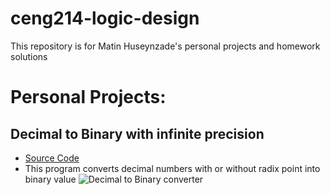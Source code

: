 # ceng214-logic-design
This repository is for Matin Huseynzade's personal projects and homework solutions 

# Personal Projects:

## Decimal to Binary with infinite precision 
- [Source Code](https://github.com/chillmetin/ceng214-logic-design/blob/main/decimal_to_binary.py)
- This program converts decimal numbers with or without radix point into binary value
![Decimal to Binary converter](https://github.com/chillmetin/ceng214-logic-design/blob/main/demonstration.gif?raw=true)
